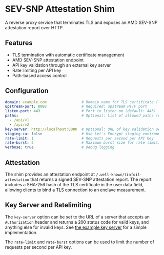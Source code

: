 # SEV-SNP Attestation Shim

A reverse proxy service that terminates TLS and exposes an AMD SEV-SNP attestation report over HTTP.

## Features

- TLS termination with automatic certificate management
- AMD SEV-SNP attestation endpoint
- API key validation through an external key server
- Rate limiting per API key
- Path-based access control

## Configuration

```yaml
domain: example.com                # Domain name for TLS certificate (leave empty to generate a self-signed certificate)
upstream-port: 8080                # Required: upstream HTTP port
listen-port: 443                   # Port to listen on (default: 443)
paths:                             # Optional: List of allowed paths (default: all)
  - /api/v1
  - /api/v2
key-server: http://localhost:8080  # Optional: URL of key validation server
staging-ca: false                  # Use Let's Encrypt staging environment
rate-limit: 1                      # Requests per second per API key
rate-burst: 2                      # Maximum burst size for rate limiting
verbose: true                      # Debug logging
```

## Attestation

The shim provides an attestation endpoint at `/.well-known/tinfoil-attestation` that returns a signed SEV-SNP attestation report.
The report includes a SHA-256 hash of the TLS certificate in the user data field, allowing clients to bind a TLS connection to an enclave measurement.

## Key Server and Ratelimiting

The `key-server` option can be set to the URL of a server that accepts an `Authorization` header and returns a 200 status code for valid keys, and anything else for invalid keys.
See [the example key server](https://github.com/tinfoilanalytics/sev-shim/blob/main/keyserver/main.go) for a simple implementation.

The `rate-limit` and `rate-burst` options can be used to limit the number of requests per second per API key.
